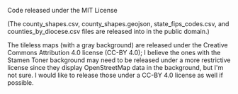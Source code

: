 Code released under the MIT License

(The county_shapes.csv, county_shapes.geojson, state_fips_codes.csv, and counties_by_diocese.csv files are released into in the public domain.)

The tileless maps (with a gray background) are released under the Creative Commons Attribution 4.0 license (CC-BY 4.0); I believe the ones with the Stamen Toner background may need to be released under a more restrictive license since they display OpenStreetMap data in the background, but I'm not sure. I would like to release those under a CC-BY 4.0 license as well if possible.
